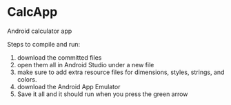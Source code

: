 # CalcApp
Android calculator app

Steps to compile and run:
1. download the committed files
2. open them all in Android Studio under a new file
3. make sure to add extra resource files for dimensions, styles, strings, and colors. 
4. download the Android App Emulator 
5. Save it all and it should run when you press the green arrow
